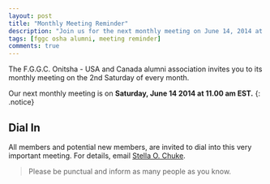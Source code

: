 ```yaml
---
layout: post
title: "Monthly Meeting Reminder"
description: "Join us for the next monthly meeting on June 14, 2014 at 11am EST."
tags: [fggc osha alumni, meeting reminder]
comments: true
---
```


The F.G.G.C. Onitsha - USA and Canada alumni association invites you to its monthly meeting on the 2nd Saturday of every month.  

Our next monthly meeting is on **Saturday, June 14 2014 at 11.00 am EST.**
{: .notice} 

## Dial In 
All members and potential new members, are invited to dial into this very important meeting. For details, email [Stella O. Chuke](#mailto:stella.chuke@fggconitsha.com).

> Please be punctual and inform as many people as you know.
